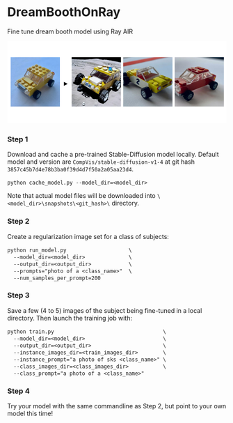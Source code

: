 # DreamBoothOnRay
Fine tune dream booth model using Ray AIR

<p align="center">
  <img src="https://github.com/gjoliver/DreamBoothOnRay/blob/master/assets/example.png" />
</p>

### Step 1
Download and cache a pre-trained Stable-Diffusion model locally.
Default model and version are ``CompVis/stable-diffusion-v1-4``
at git hash ``3857c45b7d4e78b3ba0f39d4d7f50a2a05aa23d4``.
```
python cache_model.py --model_dir=<model_dir>
```
Note that actual model files will be downloaded into
``\<model_dir>\snapshots\<git_hash>\`` directory.

### Step 2
Create a regularization image set for a class of subjects:
```
python run_model.py                    \
  --model_dir=<model_dir>              \
  --output_dir=<output_dir>            \
  --prompts="photo of a <class_name>"  \
  --num_samples_per_prompt=200
```

### Step 3
Save a few (4 to 5) images of the subject being fine-tuned
in a local directory. Then launch the training job with:
```
python train.py                                   \
  --model_dir=<model_dir>                         \
  --output_dir=<output_dir>                       \
  --instance_images_dir=<train_images_dir>        \
  --instance_prompt="a photo of sks <class_name>" \
  --class_images_dir=<class_images_dir>           \
  --class_prompt="a photo of a <class_name>"
```

### Step 4
Try your model with the same commandline as Step 2, but point
to your own model this time!
